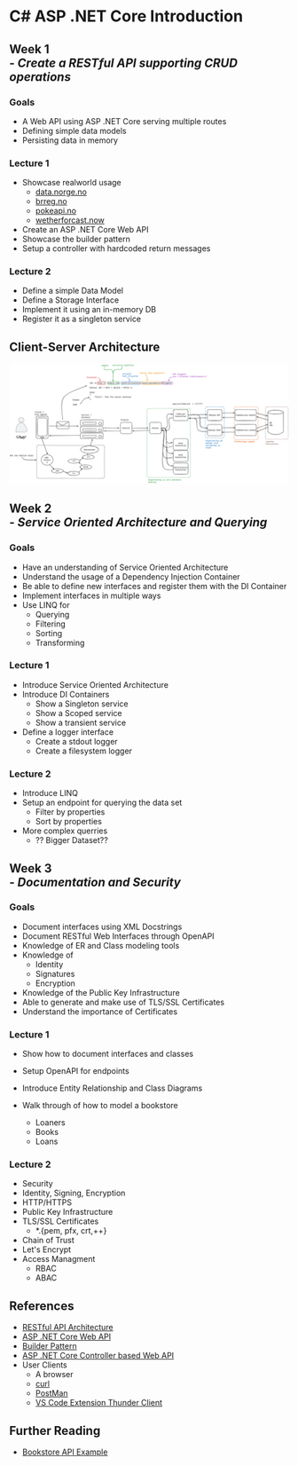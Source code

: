 # C# ASP .NET Core Introduction

## Week 1 <br>- *Create a RESTful API supporting CRUD operations*

### Goals

- A Web API using ASP .NET Core serving multiple routes
- Defining simple data models
- Persisting data in memory

### Lecture 1
- Showcase realworld usage
  - [data.norge.no](https://data.norge.no/)
  - [brreg.no](https://www.brreg.no/produkter-og-tjenester/apne-data/)
  - [pokeapi.no](https://pokeapi.co/)
  - [wetherforcast.now](https://openweathermap.org/api)
- Create an ASP .NET Core Web API
- Showcase the builder pattern
- Setup a controller with hardcoded return messages

### Lecture 2
- Define a simple Data Model
- Define a Storage Interface
- Implement it using an in-memory DB
- Register it as a singleton service

## Client-Server Architecture

![client-Server Architecture](client-server-architecture.png)

## Week 2 <br>- *Service Oriented Architecture and Querying*

### Goals

- Have an understanding of Service Oriented Architecture
- Understand the usage of a Dependency Injection Container
- Be able to define new interfaces and register them with the DI Container
- Implement interfaces in multiple ways
- Use LINQ for
  - Querying
  - Filtering
  - Sorting
  - Transforming

### Lecture 1
- Introduce Service Oriented Architecture
- Introduce DI Containers
    - Show a Singleton service
    - Show a Scoped service
    - Show a transient service
- Define a logger interface
    - Create a stdout logger
    - Create a filesystem logger

### Lecture 2
- Introduce LINQ
- Setup an endpoint for querying the data set
    - Filter by properties
    - Sort by properties
- More complex querries
    - ?? Bigger Dataset??

## Week 3 <br>- *Documentation and Security*

### Goals

- Document interfaces using XML Docstrings
- Document RESTful Web Interfaces through OpenAPI
- Knowledge of ER and Class modeling tools
- Knowledge of
  - Identity
  - Signatures
  - Encryption
- Knowledge of the Public Key Infrastructure
- Able to generate and make use of TLS/SSL Certificates
- Understand the importance of Certificates

### Lecture 1
- Show how to document interfaces and classes
- Setup OpenAPI for endpoints

- Introduce Entity Relationship and Class Diagrams
- Walk through of how to model a bookstore
    - Loaners
    - Books
    - Loans

### Lecture 2
- Security
- Identity, Signing, Encryption
- HTTP/HTTPS
- Public Key Infrastructure
- TLS/SSL Certificates
    - *.{pem, pfx, crt,++}
- Chain of Trust
- Let's Encrypt
- Access Managment
    - RBAC
    - ABAC

## References

- [RESTful API Architecture](https://www.geeksforgeeks.org/rest-api-architectural-constraints/)
- [ASP .NET Core Web API](https://learn.microsoft.com/en-us/aspnet/core/web-api/?view=aspnetcore-8.0)
- [Builder Pattern](https://medium.com/@lexitrainerph/c-builder-pattern-constructing-objects-step-by-step-97b583246599)
- [ASP .NET Core Controller based Web API](https://learn.microsoft.com/en-us/aspnet/core/web-api/?view=aspnetcore-8.0)
- User Clients
    - A browser
    - [curl](https://curl.se/)
    - [PostMan](https://www.postman.com/)
    - [VS Code Extension Thunder Client](https://www.thunderclient.com/)

## Further Reading

- [Bookstore API Example](https://chatgpt.com/share/d1a1c2fc-2cff-4950-a4e3-d0bea29cb35b)
